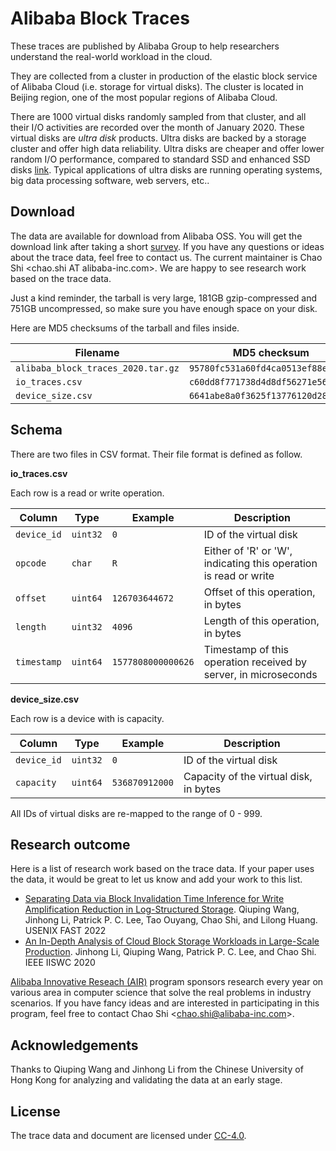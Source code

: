 # Alibaba Block Traces

These traces are published by Alibaba Group to help researchers understand the real-world workload in the cloud.

They are collected from a cluster in production of the elastic block service of Alibaba Cloud (i.e. storage for virtual disks).  The cluster is located in Beijing region, one of the most popular regions of Alibaba Cloud.

There are 1000 virtual disks randomly sampled from that cluster, and all their I/O activities are recorded over the month of January 2020.  These virtual disks are *ultra disk* products.  Ultra disks are backed by a storage cluster and offer high data reliability.  Ultra disks are cheaper and offer lower random I/O performance, compared to standard SSD and enhanced SSD disks [link](https://www.alibabacloud.com/help/doc-detail/25383.htm).  Typical applications of ultra disks are running operating systems, big data processing software, web servers, etc..

## Download

The data are available for download from Alibaba OSS.  You will get the download link after taking a short [survey](https://yida.alibaba-inc.com/o/alibaba_block_traces_2020_survey).  If you have any questions or ideas about the trace data, feel free to contact us.  The current maintainer is Chao Shi \<chao.shi AT alibaba-inc.com\>.  We are happy to see research work based on the trace data.

Just a kind reminder, the tarball is very large, 181GB gzip-compressed and 751GB uncompressed, so make sure you have enough space on your disk.

Here are MD5 checksums of the tarball and files inside.

Filename                           | MD5 checksum
-----------------------------------|---------------
`alibaba_block_traces_2020.tar.gz` | `95780fc531a60fd4ca0513ef88ef469c`
`io_traces.csv`                    | `c60dd8f771738d4d8df56271e56dd308`
`device_size.csv`                  | `6641abe8a0f3625f13776120d2884e84`

## Schema

There are two files in CSV format.  Their file format is defined as follow.

**io\_traces.csv**

Each row is a read or write operation.

Column      | Type     | Example            | Description
------------|----------|--------------------|-----------------------
`device_id` | `uint32` | `0`                | ID of the virtual disk
`opcode`    | `char`   | `R`                | Either of 'R' or 'W', indicating this operation is read or write
`offset`    | `uint64` | `126703644672`     | Offset of this operation, in bytes
`length`    | `uint32` | `4096`             | Length of this operation, in bytes
`timestamp` | `uint64` | `1577808000000626` | Timestamp of this operation received by server, in microseconds

**device\_size.csv**

Each row is a device with is capacity.

Column      | Type     | Example        | Description
------------|----------|----------------|------------------------------------------
`device_id` | `uint32` | `0`            | ID of the virtual disk
`capacity`  | `uint64` | `536870912000` | Capacity of the virtual disk, in bytes

All IDs of virtual disks are re-mapped to the range of 0 - 999.

## Research outcome

Here is a list of research work based on the trace data.  If your paper uses the data, it would be great to let us know and add your work to this list.

* [Separating Data via Block Invalidation Time Inference for Write Amplification Reduction in Log-Structured Storage](https://www.cse.cuhk.edu.hk/~pclee/www/pubs/tech_sepbit.pdf). Qiuping Wang, Jinhong Li, Patrick P. C. Lee, Tao Ouyang, Chao Shi, and Lilong Huang. USENIX FAST 2022
* [An In-Depth Analysis of Cloud Block Storage Workloads in Large-Scale Production](http://www.cse.cuhk.edu.hk/~pclee/www/pubs/iiswc20.pdf). Jinhong Li, Qiuping Wang, Patrick P. C. Lee, and Chao Shi. IEEE IISWC 2020

[Alibaba Innovative Reseach (AIR)](https://damo.alibaba.com/air/) program sponsors research every year on various area in computer science that solve the real problems in industry scenarios.  If you have fancy ideas and are interested in participating in this program, feel free to contact Chao Shi \<chao.shi@alibaba-inc.com\>.

## Acknowledgements

Thanks to Qiuping Wang and Jinhong Li from the Chinese University of Hong Kong for analyzing and validating the data at an early stage.

## License

The trace data and document are licensed under [CC-4.0](https://creativecommons.org/licenses/by/4.0/).

